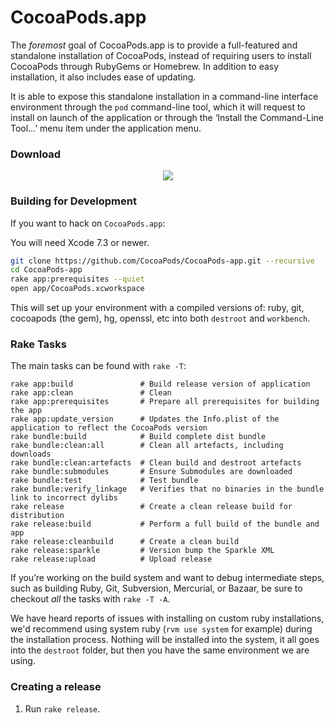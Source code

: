 # CocoaPods.app

The _foremost_ goal of CocoaPods.app is to provide a full-featured and standalone installation of
CocoaPods, instead of requiring users to install CocoaPods through RubyGems or Homebrew. In addition
to easy installation, it also includes ease of updating.

It is able to expose this standalone installation in a command-line interface environment through
the `pod` command-line tool, which it will request to install on launch of the application or
through the ‘Install the Command-Line Tool…’ menu item under the application menu.

### Download

<p align="center">
<a href="https://github.com/CocoaPods/CocoaPods-app/releases/latest">
  <img src="https://raw.githubusercontent.com/CocoaPods/CocoaPods-app/master/assets/screenshot.png" />
  <a/>
</p>

### Building for Development

If you want to hack on `CocoaPods.app`:

You will need Xcode 7.3 or newer.

``` sh
git clone https://github.com/CocoaPods/CocoaPods-app.git --recursive
cd CocoaPods-app
rake app:prerequisites --quiet
open app/CocoaPods.xcworkspace
```

This will set up your environment with a compiled versions of: ruby, git, cocoapods (the gem), hg, openssl, etc into both `destroot` and `workbench`.

### Rake Tasks

The main tasks can be found with `rake -T`:

```
rake app:build               # Build release version of application
rake app:clean               # Clean
rake app:prerequisites       # Prepare all prerequisites for building the app
rake app:update_version      # Updates the Info.plist of the application to reflect the CocoaPods version
rake bundle:build            # Build complete dist bundle
rake bundle:clean:all        # Clean all artefacts, including downloads
rake bundle:clean:artefacts  # Clean build and destroot artefacts
rake bundle:submodules       # Ensure Submodules are downloaded
rake bundle:test             # Test bundle
rake bundle:verify_linkage   # Verifies that no binaries in the bundle link to incorrect dylibs
rake release                 # Create a clean release build for distribution
rake release:build           # Perform a full build of the bundle and app
rake release:cleanbuild      # Create a clean build
rake release:sparkle         # Version bump the Sparkle XML
rake release:upload          # Upload release
```

If you’re working on the build system and want to debug intermediate steps, such as building Ruby,
Git, Subversion, Mercurial, or Bazaar, be sure to checkout _all_ the tasks with `rake -T -A`.

We have heard reports of issues with installing on custom ruby installations, we'd recommend using system ruby (`rvm use system` for example) during the installation process. Nothing will be installed into the system, it all goes into the `destroot` folder, but then you have the same environment we are using.

### Creating a release

1. Run `rake release`.
